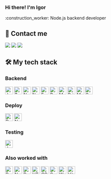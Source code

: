 ### Hi there! I'm Igor

<div>
:construction_worker: Node.js backend developer<br>
  
## :pencil: Contact me
  
<a name="telegram" href="https://t.me/belorubkinid"><img src="https://img.icons8.com/color/48/000000/telegram-app--v3.png"/></a>
<a name="watsapp" href="https://wa.me/79534101556"> <img src="https://img.icons8.com/color/48/000000/whatsapp--v6.png"/></a>
<a name="email" href="mailto:belorubkinid@gmail.com"> <img src="https://img.icons8.com/color/48/000000/email--v6.png"/></a>

## 🛠 My tech stack


<a name="learning-now"></a>

<h3>Backend</h3>

<a name="learning-now"></a>
<img src="https://img.shields.io/badge/JavaScript-282C34?logo=javascript&logoColor=F7DF1E" alt="JavaScript logo" title="JavaScript" height="25" />
<img src="https://shields.io/badge/TypeScript-282C34?logo=TypeScript&logoColor=#3178C6" alt="TypeScript logo" title="TypeScript" height="25" />
<img src="https://img.shields.io/badge/Node.js-282C34?logo=node.js&logoColor=339933" alt="Node.js logo" title="Node.js" height="25" />
<img src="https://img.shields.io/badge/Nest.js-282C34?logo=nestjs&labelColor=282C34" alt="Nest.js logo" title="Nest.js" height="25" />
<img src="https://img.shields.io/badge/Express-282C34?logo=express&logoColor=FFFFFF" alt="Express.js logo" title="Express.js" height="25" />
<img src="https://img.shields.io/badge/PostgreSQL-282C34?logo=postgresql&logoColor=E10098" alt="PostgreSQL logo" title="PostgreSQL" height="25" />
<img src="https://img.shields.io/badge/MongoDB-282C34?logo=MongoDB&labelColor=282C34" alt="MongoDB logo" title="MongoDB" height="25" />
<img src="https://img.shields.io/badge/Prisma-282C34?logo=prisma&labelColor=282C34" alt="Prisma logo" title="Prisma" height="25" />
<img src="https://img.shields.io/badge/Mongoose-282C34?logo=Mongoose&labelColor=282C34" alt="Mongoose logo" title="Mongoose" height="25" />
<img src="https://img.shields.io/badge/Sequelize-282C34?logo=sequelize&logoColor=E10098" alt="Sequelize logo" title="Sequelize" height="25" />

<h3>Deploy</h3>

<img src="https://img.shields.io/badge/Docker-282C34?logo=docker" alt="Docker logo" title="Docker" height="25" />
<img src="https://img.shields.io/badge/nginx-282C34?logo=nginx" alt="Nginx logo" title="Nginx" height="25" />


<h3>Testing</h3>

<a name="learning-now"></a>
<img src="https://img.shields.io/badge/Jest-282C34?logo=jest&logoColor=C21325" alt="Jest logo" title="Jest" height="25" />

<h3>Also worked with</h3>

<a name="learning-now"></a>
<img src="https://img.shields.io/badge/React-282C34?logo=react&logoColor=61DAFB" alt="React Native logo" title="React" height="25" />
<img src="https://img.shields.io/badge/Next.js-282C34?logo=nextdotjs&logoColor=white" alt="Next.js logo" title="Next.js" height="25" />
<img src="https://img.shields.io/badge/Redux(Thunk/Saga)-282C34?logo=redux&logoColor=764ABC" alt="Redux logo" title="Redux" height="25" />
<img src="https://img.shields.io/badge/HTML5-282C34?logo=html5&logoColor=E34F26" alt="HTML5 logo" title="HTML5" height="25" />
<img src="https://img.shields.io/badge/CSS3-282C34?logo=css3&logoColor=1572B6" alt="CSS3 logo" title="CSS3" height="25" />
<img src="https://img.shields.io/badge/Sass-282C34?logo=sass&logoColor=CC6699" alt="Sass logo" title="SASS" height="25" />
<img src="https://shields.io/badge/Webpack-282C34?logo=Webpack&logoColor=#646CFF" alt="Webpack logo" title="Webpack" height="25" />
<img src="https://shields.io/badge/Vite-282C34?logo=Vite&logoColor=#646CFF" alt="Vite logo" title="Vite" height="25" />
</div>
